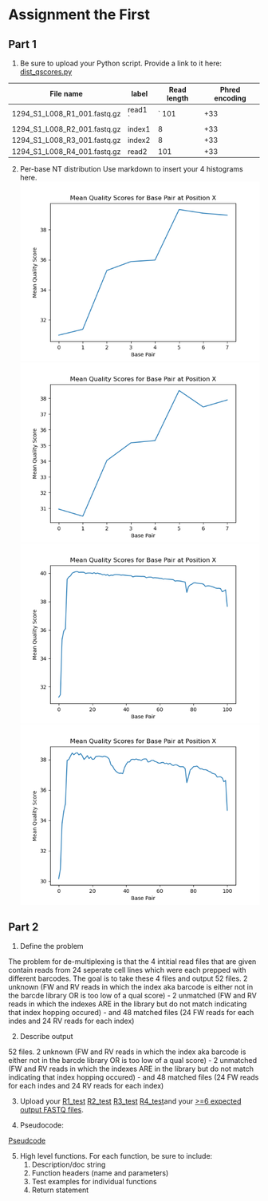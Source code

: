 # Assignment the First

## Part 1
1. Be sure to upload your Python script. Provide a link to it here:
[dist_qscores.py](../dist_qscore.py)

| File name | label | Read length | Phred encoding |
|---|---|---|---|
| 1294_S1_L008_R1_001.fastq.gz | read1 `|` 101 | +33 |
| 1294_S1_L008_R2_001.fastq.gz | index1 | 8 | +33 |
| 1294_S1_L008_R3_001.fastq.gz | index2 | 8 | +33 |
| 1294_S1_L008_R4_001.fastq.gz | read2 | 101 | +33 |

2. Per-base NT distribution
    Use markdown to insert your 4 histograms here.
    ![INDEX_001](../index_001.png)
    ![INDEX_002](../index_002.png)
    ![READ_001](../read_001.png)
    ![READ_002](../read_002.png)
    
## Part 2
1. Define the problem

The problem for de-multiplexing is that the 4 intitial read files that are given contain reads from 24 seperate cell lines which were each prepped with different barcodes. The goal is to take these 4 files and output 52 files. 2 unknown (FW and RV reads in which the index aka barcode is either not in the barcde library OR is too low of a qual score) - 2 unmatched (FW and RV reads in which the indexes ARE in the library but do not match indicating that index hopping occured) - and 48 matched files (24 FW reads for each indes and 24 RV reads for each index)

2. Describe output

52 files. 2 unknown (FW and RV reads in which the index aka barcode is either not in the barcde library OR is too low of a qual score) - 2 unmatched (FW and RV reads in which the indexes ARE in the library but do not match indicating that index hopping occured) - and 48 matched files (24 FW reads for each indes and 24 RV reads for each index)

3. Upload your [R1_test](../R1_001_TEST.fastq) [R2_test](../R2_001_TEST.fastq) [R3_test](../R3_001_TEST.fastq) [R4_test](../R4_001_TEST.fastq)and your [>=6 expected output FASTQ files](../TEST-output_FASTQ).

4. Pseudocode:

[Pseudcode](pseudo_code_pt2.txt)

5. High level functions. For each function, be sure to include:
    1. Description/doc string
    2. Function headers (name and parameters)
    3. Test examples for individual functions
    4. Return statement
